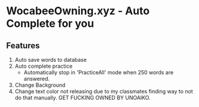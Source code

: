 # WocabeeOwning.xyz - Auto Complete for you
## Features
1. Auto save words to database
2. Auto complete practice
   - Automatically stop in 'PracticeAll' mode when 250 words are answered.
3. Change Background
4. Change text color
not releasing due to my classmates finding way to not do that manually.
GET FUCKING OWNED BY UNOAIKO.
